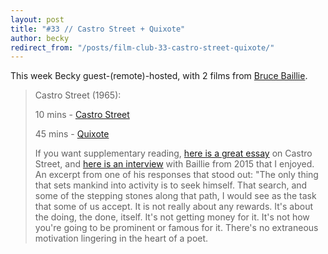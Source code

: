 ```yaml
---
layout: post
title: "#33 // Castro Street + Quixote"
author: becky
redirect_from: "/posts/film-club-33-castro-street-quixote/"
---
```


This week Becky guest-(remote)-hosted, with 2 films from [Bruce
Baillie](https://www.nytimes.com/2020/04/10/movies/bruce-baillie-essential-avant-garde-filmmaker-dies-at-88.html).

> Castro Street (1965):
>
> 10 mins - [Castro Street](https://www.dailymotion.com/video/xe75my)
>
> 45 mins - [Quixote](https://www.youtube.com/watch?v=D5p6Igg-O10)
>
> If you want supplementary reading, [here is a great essay](https://www.loc.gov/static/programs/national-film-preservation-board/documents/castro_street.pdf) on Castro Street, and [here is an interview](https://www.flickeralley.com/how-avant-garde-filmmakers-achieve-the-impossible-interview-with-bruce-baillie/) with Baillie from 2015 that I enjoyed. An excerpt from one of his responses that stood out: "The only thing that sets mankind into activity is to seek himself. That search, and some of the stepping stones along that path, I would see as the task that some of us accept. It is not really about any rewards. It's about the doing, the done, itself. It's not getting money for it. It's not how you're going to be prominent or famous for it. There's no extraneous motivation lingering in the heart of a poet.
